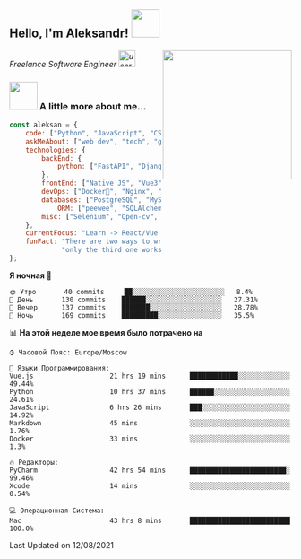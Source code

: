 <h2>Hello, I'm Aleksandr! <img src="https://media.giphy.com/media/12oufCB0MyZ1Go/giphy.gif" width="50"></h2>
<img align='right' src="https://media.giphy.com/media/M9gbBd9nbDrOTu1Mqx/giphy.gif" width="230">
<p><em>Freelance Software Engineer <img src="https://media.giphy.com/media/WUlplcMpOCEmTGBtBW/giphy.gif" width="30" alt="user"> 
</em></p>

### <img src="https://media.giphy.com/media/VgCDAzcKvsR6OM0uWg/giphy.gif" width="50"> A little more about me...

```javascript
const aleksan = {
    code: ["Python", "JavaScript", "CSS", "HTML"],
    askMeAbout: ["web dev", "tech", "game"],
    technologies: {
        backEnd: {
            python: ["FastAPI", "Django", "DRF"],
        },
        frontEnd: ["Native JS", "Vue3"],
        devOps: ["Docker🐳", "Nginx", "AWS", "Google CLOUD"],
        databases: ["PostgreSQL", "MySql", "sqlite3"],
            ORM: ["peewee", "SQLAlchemy", "PonyORM"]
        misc: ["Selenium", "Open-cv", "Telegram Bot"]
    },
    currentFocus: "Learn -> React/Vue and NodeJS",
    funFact: "There are two ways to write error-free programs; " +
             "only the third one works"
};

```

<!--START_SECTION:waka-->
**Я ночная 🦉** 

```text
🌞 Утро       40 commits     ██░░░░░░░░░░░░░░░░░░░░░░░   8.4% 
🌆 День       130 commits    ██████░░░░░░░░░░░░░░░░░░░   27.31% 
🌃 Вечер      137 commits    ███████░░░░░░░░░░░░░░░░░░   28.78% 
🌙 Ночь       169 commits    █████████░░░░░░░░░░░░░░░░   35.5%

```


📊 **На этой неделе мое время было потрачено на** 

```text
⌚︎ Часовой Пояс: Europe/Moscow

💬 Языки Программирования: 
Vue.js                   21 hrs 19 mins      ████████████░░░░░░░░░░░░░   49.44% 
Python                   10 hrs 37 mins      ██████░░░░░░░░░░░░░░░░░░░   24.61% 
JavaScript               6 hrs 26 mins       ███░░░░░░░░░░░░░░░░░░░░░░   14.92% 
Markdown                 45 mins             ░░░░░░░░░░░░░░░░░░░░░░░░░   1.76% 
Docker                   33 mins             ░░░░░░░░░░░░░░░░░░░░░░░░░   1.3%

🔥 Редакторы: 
PyCharm                  42 hrs 54 mins      ████████████████████████░   99.46% 
Xcode                    14 mins             ░░░░░░░░░░░░░░░░░░░░░░░░░   0.54%

💻 Операционная Система: 
Mac                      43 hrs 8 mins       █████████████████████████   100.0%

```


 Last Updated on 12/08/2021
<!--END_SECTION:waka-->
